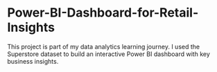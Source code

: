 # Power-BI-Dashboard-for-Retail-Insights
This project is part of my data analytics learning journey.   I used the Superstore dataset to build an interactive Power BI dashboard with key business insights.

